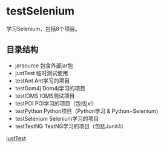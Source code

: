 # testSelenium
学习Selenium，包括8个项目。

## 目录结构
* jarsource   包含外部jar包
* justTest	  临时测试使用
* testAnt	  Ant学习的项目
* testDom4j	  Dom4j学习的项目
* testIOMS	  IOMS测试项目
* testPOI     POI学习的项目（包括jxl）
* testPython  Python项目（Python学习 & Python+Selenium）
* testSelenium Selenium学习的项目
* testTestNG  TestNG学习的项目（包括Junit4）

[justTest](/justTest/justtest.md)
